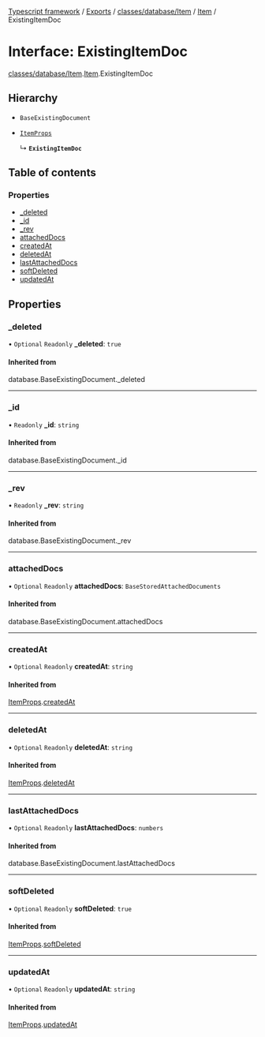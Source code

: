 [Typescript framework](../index.md) / [Exports](../modules.md) / [classes/database/Item](../modules/classes_database_Item.md) / [Item](../modules/classes_database_Item.Item.md) / ExistingItemDoc

# Interface: ExistingItemDoc

[classes/database/Item](../modules/classes_database_Item.md).[Item](../modules/classes_database_Item.Item.md).ExistingItemDoc

## Hierarchy

- `BaseExistingDocument`

- [`ItemProps`](classes_database_Item.Item.ItemProps.md)

  ↳ **`ExistingItemDoc`**

## Table of contents

### Properties

- [\_deleted](classes_database_Item.Item.ExistingItemDoc.md#_deleted)
- [\_id](classes_database_Item.Item.ExistingItemDoc.md#_id)
- [\_rev](classes_database_Item.Item.ExistingItemDoc.md#_rev)
- [attachedDocs](classes_database_Item.Item.ExistingItemDoc.md#attacheddocs)
- [createdAt](classes_database_Item.Item.ExistingItemDoc.md#createdat)
- [deletedAt](classes_database_Item.Item.ExistingItemDoc.md#deletedat)
- [lastAttachedDocs](classes_database_Item.Item.ExistingItemDoc.md#lastattacheddocs)
- [softDeleted](classes_database_Item.Item.ExistingItemDoc.md#softdeleted)
- [updatedAt](classes_database_Item.Item.ExistingItemDoc.md#updatedat)

## Properties

### \_deleted

• `Optional` `Readonly` **\_deleted**: ``true``

#### Inherited from

database.BaseExistingDocument.\_deleted

___

### \_id

• `Readonly` **\_id**: `string`

#### Inherited from

database.BaseExistingDocument.\_id

___

### \_rev

• `Readonly` **\_rev**: `string`

#### Inherited from

database.BaseExistingDocument.\_rev

___

### attachedDocs

• `Optional` `Readonly` **attachedDocs**: `BaseStoredAttachedDocuments`

#### Inherited from

database.BaseExistingDocument.attachedDocs

___

### createdAt

• `Optional` `Readonly` **createdAt**: `string`

#### Inherited from

[ItemProps](classes_database_Item.Item.ItemProps.md).[createdAt](classes_database_Item.Item.ItemProps.md#createdat)

___

### deletedAt

• `Optional` `Readonly` **deletedAt**: `string`

#### Inherited from

[ItemProps](classes_database_Item.Item.ItemProps.md).[deletedAt](classes_database_Item.Item.ItemProps.md#deletedat)

___

### lastAttachedDocs

• `Optional` `Readonly` **lastAttachedDocs**: `numbers`

#### Inherited from

database.BaseExistingDocument.lastAttachedDocs

___

### softDeleted

• `Optional` `Readonly` **softDeleted**: ``true``

#### Inherited from

[ItemProps](classes_database_Item.Item.ItemProps.md).[softDeleted](classes_database_Item.Item.ItemProps.md#softdeleted)

___

### updatedAt

• `Optional` `Readonly` **updatedAt**: `string`

#### Inherited from

[ItemProps](classes_database_Item.Item.ItemProps.md).[updatedAt](classes_database_Item.Item.ItemProps.md#updatedat)
